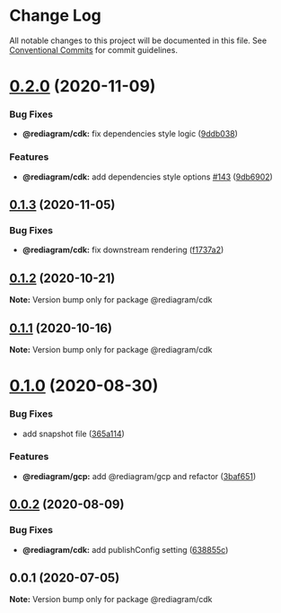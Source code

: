 # Change Log

All notable changes to this project will be documented in this file.
See [Conventional Commits](https://conventionalcommits.org) for commit guidelines.

# [0.2.0](https://github.com/kamiazya/rediagram/compare/@rediagram/cdk@0.1.3...@rediagram/cdk@0.2.0) (2020-11-09)


### Bug Fixes

* **@rediagram/cdk:** fix dependencies style logic ([9ddb038](https://github.com/kamiazya/rediagram/commit/9ddb038dde1618f6ee545b439b2a126cc6f6d3fb))


### Features

* **@rediagram/cdk:** add dependencies style options [#143](https://github.com/kamiazya/rediagram/issues/143) ([9db6902](https://github.com/kamiazya/rediagram/commit/9db69027cd10c2b8591805609baf3deb18cb992b))





## [0.1.3](https://github.com/kamiazya/rediagram/compare/@rediagram/cdk@0.1.2...@rediagram/cdk@0.1.3) (2020-11-05)


### Bug Fixes

* **@rediagram/cdk:** fix downstream rendering ([f1737a2](https://github.com/kamiazya/rediagram/commit/f1737a21421c69e791717e108ef1c02b98185875))





## [0.1.2](https://github.com/kamiazya/rediagram/compare/@rediagram/cdk@0.1.1...@rediagram/cdk@0.1.2) (2020-10-21)

**Note:** Version bump only for package @rediagram/cdk





## [0.1.1](https://github.com/kamiazya/rediagram/compare/@rediagram/cdk@0.1.0...@rediagram/cdk@0.1.1) (2020-10-16)

**Note:** Version bump only for package @rediagram/cdk





# [0.1.0](https://github.com/kamiazya/rediagram/compare/@rediagram/cdk@0.0.2...@rediagram/cdk@0.1.0) (2020-08-30)


### Bug Fixes

* add snapshot file ([365a114](https://github.com/kamiazya/rediagram/commit/365a1145d960723e6e1bcd4a3f652c17be3575b4))


### Features

* **@rediagram/gcp:** add @rediagram/gcp and refactor ([3baf651](https://github.com/kamiazya/rediagram/commit/3baf6514b6b1fb7156fb44236ed316113e6ea049))





## [0.0.2](https://github.com/kamiazya/rediagram/compare/@rediagram/cdk@0.0.1...@rediagram/cdk@0.0.2) (2020-08-09)


### Bug Fixes

* **@rediagram/cdk:** add publishConfig setting ([638855c](https://github.com/kamiazya/rediagram/commit/638855c6051415cd4d40b2cbdeb255915aed4a95))





## 0.0.1 (2020-07-05)

**Note:** Version bump only for package @rediagram/cdk
